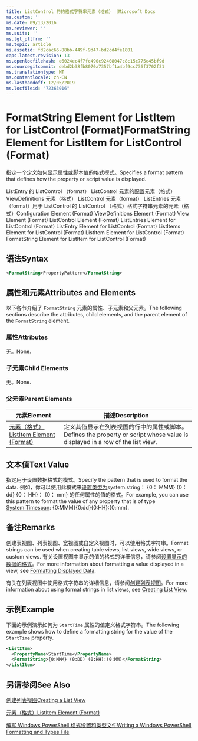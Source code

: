 ```yaml
---
title: ListControl 的的格式字符串元素（格式） |Microsoft Docs
ms.custom: ''
ms.date: 09/13/2016
ms.reviewer: ''
ms.suite: ''
ms.tgt_pltfrm: ''
ms.topic: article
ms.assetid: fd2cac66-88bb-449f-9d47-bd2cd4fe1801
caps.latest.revision: 13
ms.openlocfilehash: e6024ec4f7fc490c92408047c8c15c775e45bf9d
ms.sourcegitcommit: debd2b38fb8070a7357bf1a4bf9cc736f3702f31
ms.translationtype: MT
ms.contentlocale: zh-CN
ms.lasthandoff: 12/05/2019
ms.locfileid: "72363016"
---
```

# <a name="formatstring-element-for-listitem-for-listcontrol--format"></a><span data-ttu-id="5c0e9-102">FormatString Element for ListItem for ListControl (Format)</span><span class="sxs-lookup"><span data-stu-id="5c0e9-102">FormatString Element for ListItem for ListControl  (Format)</span></span>

<span data-ttu-id="5c0e9-103">指定一个定义如何显示属性或脚本值的格式模式。</span><span class="sxs-lookup"><span data-stu-id="5c0e9-103">Specifies a format pattern that defines how the property or script value is displayed.</span></span>

<span data-ttu-id="5c0e9-104">ListEntry 的 ListControl （format） ListControl 元素的配置元素（格式） ViewDefinitions 元素（格式） ListControl 元素（format） ListEntries 元素（format）用于 ListControl 的 ListControl （格式）格式字符串元素的元素（格式）</span><span class="sxs-lookup"><span data-stu-id="5c0e9-104">Configuration Element (Format) ViewDefinitions Element (Format) View Element (Format) ListControl Element (Format) ListEntries Element for ListControl (Format) ListEntry Element for ListControl (Format) ListItems Element for ListControl (Format) ListItem Element for ListControl (Format) FormatString Element for ListItem for ListControl (Format)</span></span>

## <a name="syntax"></a><span data-ttu-id="5c0e9-105">语法</span><span class="sxs-lookup"><span data-stu-id="5c0e9-105">Syntax</span></span>

```xml
<FormatString>PropertyPattern</FormatString>
```

## <a name="attributes-and-elements"></a><span data-ttu-id="5c0e9-106">属性和元素</span><span class="sxs-lookup"><span data-stu-id="5c0e9-106">Attributes and Elements</span></span>

<span data-ttu-id="5c0e9-107">以下各节介绍了 `FormatString` 元素的属性、子元素和父元素。</span><span class="sxs-lookup"><span data-stu-id="5c0e9-107">The following sections describe the attributes, child elements, and the parent element of the `FormatString` element.</span></span>

### <a name="attributes"></a><span data-ttu-id="5c0e9-108">属性</span><span class="sxs-lookup"><span data-stu-id="5c0e9-108">Attributes</span></span>

<span data-ttu-id="5c0e9-109">无。</span><span class="sxs-lookup"><span data-stu-id="5c0e9-109">None.</span></span>

### <a name="child-elements"></a><span data-ttu-id="5c0e9-110">子元素</span><span class="sxs-lookup"><span data-stu-id="5c0e9-110">Child Elements</span></span>

<span data-ttu-id="5c0e9-111">无。</span><span class="sxs-lookup"><span data-stu-id="5c0e9-111">None.</span></span>

### <a name="parent-elements"></a><span data-ttu-id="5c0e9-112">父元素</span><span class="sxs-lookup"><span data-stu-id="5c0e9-112">Parent Elements</span></span>

|<span data-ttu-id="5c0e9-113">元素</span><span class="sxs-lookup"><span data-stu-id="5c0e9-113">Element</span></span>|<span data-ttu-id="5c0e9-114">描述</span><span class="sxs-lookup"><span data-stu-id="5c0e9-114">Description</span></span>|
|-------------|-----------------|
|[<span data-ttu-id="5c0e9-115">元素（格式）</span><span class="sxs-lookup"><span data-stu-id="5c0e9-115">ListItem Element (Format)</span></span>](./listitem-element-for-listitems-for-listcontrol-format.md)|<span data-ttu-id="5c0e9-116">定义其值显示在列表视图的行中的属性或脚本。</span><span class="sxs-lookup"><span data-stu-id="5c0e9-116">Defines the property or script whose value is displayed in a row of the list view.</span></span>|

## <a name="text-value"></a><span data-ttu-id="5c0e9-117">文本值</span><span class="sxs-lookup"><span data-stu-id="5c0e9-117">Text Value</span></span>

<span data-ttu-id="5c0e9-118">指定用于设置数据格式的模式。</span><span class="sxs-lookup"><span data-stu-id="5c0e9-118">Specify the pattern that is used to format the data.</span></span> <span data-ttu-id="5c0e9-119">例如，你可以使用此模式来[设置类型为](/dotnet/api/System.TimeSpan)system.string： {0： MMM} {0： dd} {0： HH}： {0： mm} 的任何属性的值的格式。</span><span class="sxs-lookup"><span data-stu-id="5c0e9-119">For example, you can use this pattern to format the value of any property that is of type [System.Timespan](/dotnet/api/System.TimeSpan): {0:MMM}{0:dd}{0:HH}:{0:mm}.</span></span>

## <a name="remarks"></a><span data-ttu-id="5c0e9-120">备注</span><span class="sxs-lookup"><span data-stu-id="5c0e9-120">Remarks</span></span>

<span data-ttu-id="5c0e9-121">创建表视图、列表视图、宽视图或自定义视图时，可以使用格式字符串。</span><span class="sxs-lookup"><span data-stu-id="5c0e9-121">Format strings can be used when creating table views, list views, wide views, or custom views.</span></span> <span data-ttu-id="5c0e9-122">有关设置视图中显示的值的格式的详细信息，请参阅[设置显示的数据的格式](./formatting-displayed-data.md)。</span><span class="sxs-lookup"><span data-stu-id="5c0e9-122">For more information about formatting a value displayed in a view, see [Formatting Displayed Data](./formatting-displayed-data.md).</span></span>

<span data-ttu-id="5c0e9-123">有关在列表视图中使用格式字符串的详细信息，请参阅[创建列表视图](./creating-a-list-view.md)。</span><span class="sxs-lookup"><span data-stu-id="5c0e9-123">For more information about using format strings in list views, see [Creating List View](./creating-a-list-view.md).</span></span>

## <a name="example"></a><span data-ttu-id="5c0e9-124">示例</span><span class="sxs-lookup"><span data-stu-id="5c0e9-124">Example</span></span>

<span data-ttu-id="5c0e9-125">下面的示例演示如何为 `StartTime` 属性的值定义格式字符串。</span><span class="sxs-lookup"><span data-stu-id="5c0e9-125">The following example shows how to define a formatting string for the value of the `StartTime` property.</span></span>

```xml
<ListItem>
  <PropertyName>StartTime</PropertyName>
  <FormatString>{0:MMM} (0:DD) (0:HH):(0:MM)</FormatString>
</ListItem>
```

## <a name="see-also"></a><span data-ttu-id="5c0e9-126">另请参阅</span><span class="sxs-lookup"><span data-stu-id="5c0e9-126">See Also</span></span>

[<span data-ttu-id="5c0e9-127">创建列表视图</span><span class="sxs-lookup"><span data-stu-id="5c0e9-127">Creating a List View</span></span>](./creating-a-list-view.md)

[<span data-ttu-id="5c0e9-128">元素（格式）</span><span class="sxs-lookup"><span data-stu-id="5c0e9-128">ListItem Element (Format)</span></span>](./listitem-element-for-listitems-for-listcontrol-format.md)

[<span data-ttu-id="5c0e9-129">编写 Windows PowerShell 格式设置和类型文件</span><span class="sxs-lookup"><span data-stu-id="5c0e9-129">Writing a Windows PowerShell Formatting and Types File</span></span>](./writing-a-powershell-formatting-file.md)
